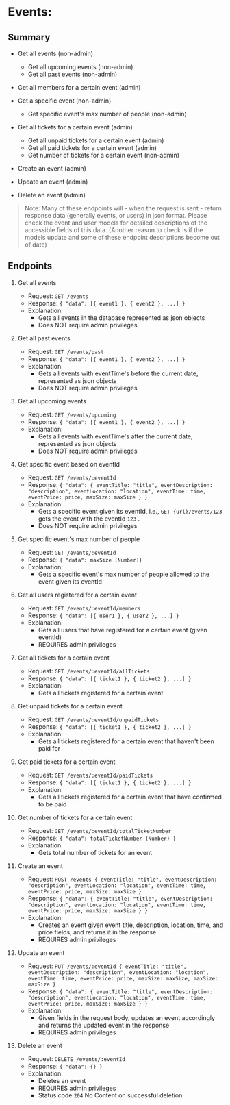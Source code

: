 # Events:

## Summary

* Get all events (non-admin)
  + Get all upcoming events (non-admin)
  + Get all past events (non-admin)

* Get all members for a certain event (admin)
* Get a specific event (non-admin)
  + Get specific event's max number of people (non-admin)

* Get all tickets for a certain event (admin)
  + Get all unpaid tickets for a certain event (admin)
  + Get all paid tickets for a certain event (admin)
  + Get number of tickets for a certain event (non-admin)

* Create an event (admin)

* Update an event (admin)

* Delete an event (admin)

> Note: Many of these endpoints will - when the request is sent - return response data (generally events, or users) in json format. 
> Please check the event and user models for detailed descriptions of the accessible fields of this data.
> (Another reason to check is if the models update and some of these endpoint descriptions become out of date)

## Endpoints

01. Get all events
      - Request: `GET /events`
      - Response: `{ "data": [{ event1 }, { event2 }, ...] }`
      - Explanation:
         - Gets all events in the database represented as json objects
         - Does NOT require admin privileges

02. Get all past events
      - Request: `GET /events/past`
      - Response: `{ "data": [{ event1 }, { event2 }, ...] }`
      - Explanation:
         - Gets all events with eventTime's before the current date, represented as json objects
         - Does NOT require admin privileges

03. Get all upcoming events
      - Request: `GET /events/upcoming`
      - Response: `{ "data": [{ event1 }, { event2 }, ...] }`
      - Explanation:
         - Gets all events with eventTime's after the current date, represented as json objects
         - Does NOT require admin privileges

04. Get specific event based on eventId
      - Request: `GET /events/:eventId`
      - Response: `{ "data": { eventTitle: "title", eventDescription: "description", eventLocation: "location", eventTime: time, eventPrice: price, maxSize: maxSize } }`
      - Explanation:
         - Gets a specific event given its eventId, i.e., `GET {url}/events/123` gets the event with the eventId `123` .
         - Does NOT require admin privileges

04. Get specific event's max number of people
      - Request: `GET /events/:eventId`
      - Response: `{ "data": maxSize (Number)}`
      - Explanation:
         - Gets a specific event's max number of people allowed to the event given its eventId

05. Get all users registered for a certain event
      - Request: `GET /events/:eventId/members`
      - Response: `{ "data": [{ user1 }, { user2 }, ...] }`
      - Explanation:
         - Gets all users that have registered for a certain event (given eventId)
         - REQUIRES admin privileges

06. Get all tickets for a certain event
      - Request: `GET /events/:eventId/allTickets`
      - Response: `{ "data": [{ ticket1 }, { ticket2 }, ...] }`
      - Explanation:
         - Gets all tickets registered for a certain event

07. Get unpaid tickets for a certain event
      - Request: `GET /events/:eventId/unpaidTickets`
      - Response: `{ "data": [{ ticket1 }, { ticket2 }, ...] }`
      - Explanation:
         - Gets all tickets registered for a certain event that haven't been paid for

08. Get paid tickets for a certain event
      - Request: `GET /events/:eventId/paidTickets`
      - Response: `{ "data": [{ ticket1 }, { ticket2 }, ...] }`
      - Explanation:
         - Gets all tickets registered for a certain event that have confirmed to be paid

08. Get number of tickets for a certain event
      - Request: `GET /events/:eventId/totalTicketNumber`
      - Response: `{ "data": totalTicketNumber (Number) }`
      - Explanation:
         - Gets total number of tickets for an event

09. Create an event
      - Request: `POST /events { eventTitle: "title", eventDescription: "description", eventLocation: "location", eventTime: time, eventPrice: price, maxSize: maxSize }`
      - Response: `{ "data": { eventTitle: "title", eventDescription: "description", eventLocation: "location", eventTime: time, eventPrice: price, maxSize: maxSize } }`
      - Explanation:
         - Creates an event given event title, description, location, time, and price fields, and returns it in the response
         - REQUIRES admin privileges

10. Update an event
      - Request: `PUT /events/:eventId { eventTitle: "title", eventDescription: "description", eventLocation: "location", eventTime: time, eventPrice: price, maxSize: maxSize, maxSize: maxSize }`
      - Response: `{ "data": { eventTitle: "title", eventDescription: "description", eventLocation: "location", eventTime: time, eventPrice: price, maxSize: maxSize } }`
      - Explanation:
         - Given fields in the request body, updates an event accordingly and returns the updated event in the response
         - REQUIRES admin privileges

11. Delete an event
      - Request: `DELETE /events/:eventId`
      - Response: `{ "data": {} }`
      - Explanation:
         - Deletes an event
         - REQUIRES admin privileges
         - Status code `204` No Content on successful deletion
